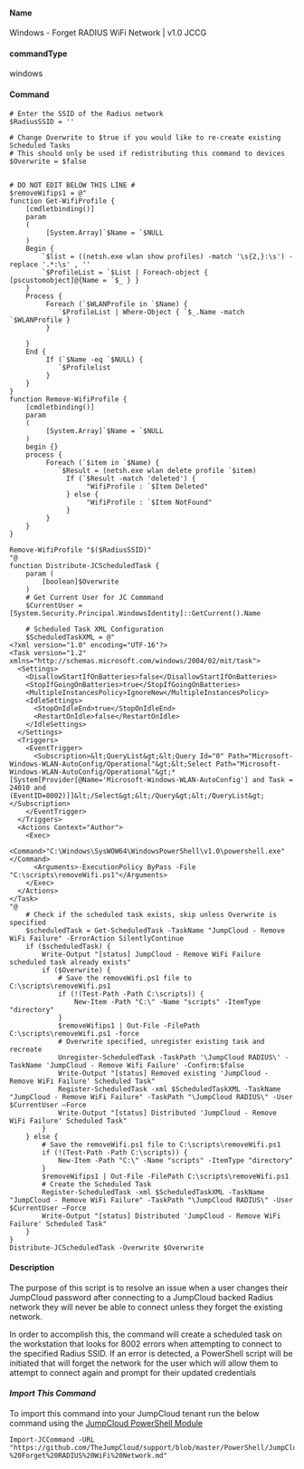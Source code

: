 #### Name

Windows - Forget RADIUS WiFi Network | v1.0 JCCG


#### commandType

windows

#### Command

```
# Enter the SSID of the Radius network
$RadiusSSID = ''

# Change Overwrite to $true if you would like to re-create existing Scheduled Tasks
# This should only be used if redistributing this command to devices
$Overwrite = $false


# DO NOT EDIT BELOW THIS LINE #
$removeWifips1 = @"
function Get-WifiProfile {
    [cmdletbinding()]
    param
    (
         [System.Array]`$Name = `$NULL
    )
    Begin {
        `$list = ((netsh.exe wlan show profiles) -match '\s{2,}:\s') -replace '.*:\s' , ''
        `$ProfileList = `$List | Foreach-object { [pscustomobject]@{Name = `$_ } }
    }
    Process {
         Foreach (`$WLANProfile in `$Name) {
            `$ProfileList | Where-Object { `$_.Name -match `$WLANProfile }
         }

    }
    End {
         If (`$Name -eq `$NULL) {
            `$Profilelist
         }
    }
}
function Remove-WifiProfile {
    [cmdletbinding()]
    param
    (
         [System.Array]`$Name = `$NULL
    )
    begin {}
    process {
         Foreach (`$item in `$Name) {
            `$Result = (netsh.exe wlan delete profile `$item)
              If (`$Result -match 'deleted') {
                   "WifiProfile : `$Item Deleted"
              } else {
                   "WifiProfile : `$Item NotFound"
              }
         }
    }
}

Remove-WifiProfile "$($RadiusSSID)"
"@
function Distribute-JCScheduledTask {
    param (
        [boolean]$Overwrite
    )
    # Get Current User for JC Commmand
    $CurrentUser = [System.Security.Principal.WindowsIdentity]::GetCurrent().Name

    # Scheduled Task XML Configuration
    $ScheduledTaskXML = @"
<?xml version="1.0" encoding="UTF-16"?>
<Task version="1.2" xmlns="http://schemas.microsoft.com/windows/2004/02/mit/task">
  <Settings>
    <DisallowStartIfOnBatteries>false</DisallowStartIfOnBatteries>
    <StopIfGoingOnBatteries>true</StopIfGoingOnBatteries>
    <MultipleInstancesPolicy>IgnoreNew</MultipleInstancesPolicy>
    <IdleSettings>
      <StopOnIdleEnd>true</StopOnIdleEnd>
      <RestartOnIdle>false</RestartOnIdle>
    </IdleSettings>
  </Settings>
  <Triggers>
    <EventTrigger>
      <Subscription>&lt;QueryList&gt;&lt;Query Id="0" Path="Microsoft-Windows-WLAN-AutoConfig/Operational"&gt;&lt;Select Path="Microsoft-Windows-WLAN-AutoConfig/Operational"&gt;*[System[Provider[@Name='Microsoft-Windows-WLAN-AutoConfig'] and Task = 24010 and (EventID=8002)]]&lt;/Select&gt;&lt;/Query&gt;&lt;/QueryList&gt;</Subscription>
    </EventTrigger>
  </Triggers>
  <Actions Context="Author">
    <Exec>
      <Command>"C:\Windows\SysWOW64\WindowsPowerShell\v1.0\powershell.exe"</Command>
      <Arguments>-ExecutionPolicy ByPass -File "C:\scripts\removeWifi.ps1"</Arguments>
    </Exec>
  </Actions>
</Task>
"@
    # Check if the scheduled task exists, skip unless Overwrite is specified
    $scheduledTask = Get-ScheduledTask -TaskName "JumpCloud - Remove WiFi Failure" -ErrorAction SilentlyContinue
    if ($scheduledTask) {
        Write-Output "[status] JumpCloud - Remove WiFi Failure scheduled task already exists"
        if ($Overwrite) {
            # Save the removeWifi.ps1 file to C:\scripts\removeWifi.ps1
            if (!(Test-Path -Path C:\scripts)) {
                New-Item -Path "C:\" -Name "scripts" -ItemType "directory"
            }
            $removeWifips1 | Out-File -FilePath C:\scripts\removeWifi.ps1 -force
            # Overwrite specified, unregister existing task and recreate
            Unregister-ScheduledTask -TaskPath '\JumpCloud RADIUS\' -TaskName 'JumpCloud - Remove Wifi Failure' -Confirm:$false
            Write-Output "[status] Removed existing 'JumpCloud - Remove WiFi Failure' Scheduled Task"
            Register-ScheduledTask -xml $ScheduledTaskXML -TaskName "JumpCloud - Remove WiFi Failure" -TaskPath "\JumpCloud RADIUS\" -User $CurrentUser –Force
            Write-Output "[status] Distributed 'JumpCloud - Remove WiFi Failure' Scheduled Task"
        }
    } else {
        # Save the removeWifi.ps1 file to C:\scripts\removeWifi.ps1
        if (!(Test-Path -Path C:\scripts)) {
            New-Item -Path "C:\" -Name "scripts" -ItemType "directory"
        }
        $removeWifips1 | Out-File -FilePath C:\scripts\removeWifi.ps1
        # Create the Scheduled Task
        Register-ScheduledTask -xml $ScheduledTaskXML -TaskName "JumpCloud - Remove WiFi Failure" -TaskPath "\JumpCloud RADIUS\" -User $CurrentUser –Force
        Write-Output "[status] Distributed 'JumpCloud - Remove WiFi Failure' Scheduled Task"
    }
}
Distribute-JCScheduledTask -Overwrite $Overwrite
```

#### Description

The purpose of this script is to resolve an issue when a user changes their JumpCloud password after connecting to a JumpCloud backed Radius network they will never be able to connect unless they forget the existing network.

In order to accomplish this, the command will create a scheduled task on the workstation that looks for 8002 errors when attempting to connect to the specified Radius SSID. If an error is detected, a PowerShell script will be initiated that will forget the network for the user which will allow them to attempt to connect again and prompt for their updated credentials


#### *Import This Command*

To import this command into your JumpCloud tenant run the below command using the [JumpCloud PowerShell Module](https://github.com/TheJumpCloud/support/wiki/Installing-the-JumpCloud-PowerShell-Module)

```
Import-JCCommand -URL "https://github.com/TheJumpCloud/support/blob/master/PowerShell/JumpCloud%20Commands%20Gallery/Windows%20Commands/Windows%20-%20Forget%20RADIUS%20WiFi%20Network.md"
